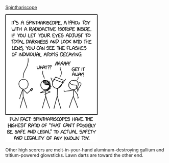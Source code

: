 [Spinthariscope](https://xkcd.com/2568)

![Spinthariscope](./random_comic.png)

Other high scorers are melt-in-your-hand aluminum-destroying gallium and tritium-powered glowsticks. Lawn darts are toward the other end.

